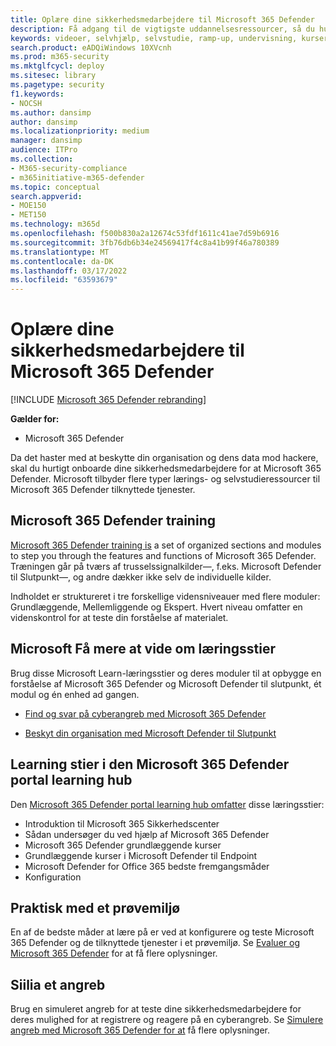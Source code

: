 ```yaml
---
title: Oplære dine sikkerhedsmedarbejdere til Microsoft 365 Defender
description: Få adgang til de vigtigste uddannelsesressourcer, så du hurtigt kan få overblik over dine sikkerhedsmedarbejdere.
keywords: videoer, selvhjælp, selvstudie, ramp-up, undervisning, kurser, læringssti, Microsoft Learn, kursus, kurser, SecOps, sikkerhedsanalytiker
search.product: eADQiWindows 10XVcnh
ms.prod: m365-security
ms.mktglfcycl: deploy
ms.sitesec: library
ms.pagetype: security
f1.keywords:
- NOCSH
ms.author: dansimp
author: dansimp
ms.localizationpriority: medium
manager: dansimp
audience: ITPro
ms.collection:
- M365-security-compliance
- m365initiative-m365-defender
ms.topic: conceptual
search.appverid:
- MOE150
- MET150
ms.technology: m365d
ms.openlocfilehash: f500b830a2a12674c53fdf1611c41ae7d59b6916
ms.sourcegitcommit: 3fb76db6b34e24569417f4c8a41b99f46a780389
ms.translationtype: MT
ms.contentlocale: da-DK
ms.lasthandoff: 03/17/2022
ms.locfileid: "63593679"
---
```

# <a name="train-your-security-staff-for-microsoft-365-defender"></a>Oplære dine sikkerhedsmedarbejdere til Microsoft 365 Defender

[!INCLUDE [Microsoft 365 Defender rebranding](../includes/microsoft-defender.md)]

**Gælder for:**
- Microsoft 365 Defender

Da det haster med at beskytte din organisation og dens data mod hackere, skal du hurtigt onboarde dine sikkerhedsmedarbejdere for at Microsoft 365 Defender. Microsoft tilbyder flere typer lærings- og selvstudieressourcer til Microsoft 365 Defender tilknyttede tjenester.


## <a name="microsoft-365-defender-ninja-training"></a>Microsoft 365 Defender training

[Microsoft 365 Defender training is](https://techcommunity.microsoft.com/t5/microsoft-365-defender/become-a-microsoft-365-defender-ninja/ba-p/1789376) a set of organized sections and modules to step you through the features and functions of Microsoft 365 Defender. Træningen går på tværs af trusselssignalkilder&mdash;, f.eks. Microsoft Defender til Slutpunkt&mdash;, og andre dækker ikke selv de individuelle kilder. 

Indholdet er struktureret i tre forskellige vidensniveauer med flere moduler: Grundlæggende, Mellemliggende og Ekspert. Hvert niveau omfatter en videnskontrol for at teste din forståelse af materialet.

## <a name="microsoft-learn-learning-paths"></a>Microsoft Få mere at vide om læringsstier

Brug disse Microsoft Learn-læringsstier og deres moduler til at opbygge en forståelse af Microsoft 365 Defender og Microsoft Defender til slutpunkt, ét modul og én enhed ad gangen.

 - [Find og svar på cyberangreb med Microsoft 365 Defender](/learn/paths/defender-detect-respond/)

 - [Beskyt din organisation med Microsoft Defender til Slutpunkt](/learn/paths/defender-endpoint-fundamentals/)  


## <a name="learning-paths-in-the-microsoft-365-defender-portal-learning-hub"></a>Learning stier i den Microsoft 365 Defender portal learning hub

Den [Microsoft 365 Defender portal learning hub omfatter](https://security.microsoft.com/learning) disse læringsstier:

- Introduktion til Microsoft 365 Sikkerhedscenter
- Sådan undersøger du ved hjælp af Microsoft 365 Defender
- Microsoft 365 Defender grundlæggende kurser
- Grundlæggende kurser i Microsoft Defender til Endpoint
- Microsoft Defender for Office 365 bedste fremgangsmåder
- Konfiguration

## <a name="hands-on-with-a-trial-environment"></a>Praktisk med et prøvemiljø

En af de bedste måder at lære på er ved at konfigurere og teste Microsoft 365 Defender og de tilknyttede tjenester i et prøvemiljø. Se [Evaluer og Microsoft 365 Defender](eval-overview.md) for at få flere oplysninger.

## <a name="simulating-an-attack"></a>Siilia et angreb

Brug en simuleret angreb for at teste dine sikkerhedsmedarbejdere for deres mulighed for at registrere og reagere på en cyberangreb. Se [Simulere angreb med Microsoft 365 Defender for at](eval-defender-investigate-respond-simulate-attack.md#simulate-attacks-with-the-microsoft-365-defender-portal) få flere oplysninger. 

